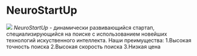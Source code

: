 # NeuroStartUp
![](https://netology-cjde.github.io/git-homeworks/introduction/assets/logo.png)
*NeuroStartUp* - динамически развивающийся стартап, специализирующийся на поиске с использованием новейших технологий искуственного интеллекта.
Наши преимущества:
1.Высокая точность поиска
2.Высокая скорость поиска
3.Низкая цена